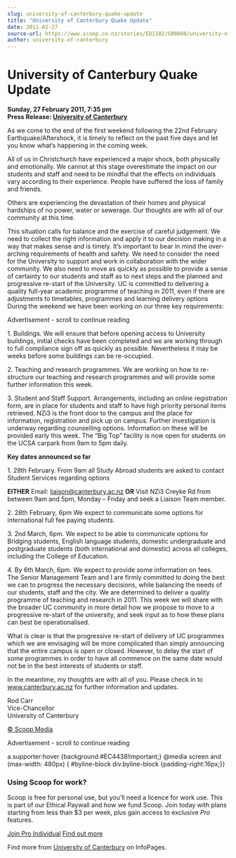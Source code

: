 ```yaml
---
slug: university-of-canterbury-quake-update
title: "University of Canterbury Quake Update"
date: 2011-02-27
source-url: https://www.scoop.co.nz/stories/ED1102/S00080/university-of-canterbury-quake-update.htm
author: university-of-canterbury
---
```

University of Canterbury Quake Update
=====================================

**Sunday, 27 February 2011, 7:35 pm**  
**Press Release: [University of Canterbury](https://info.scoop.co.nz/University_of_Canterbury)**

As we come to the end of the first weekend following the 22nd February Earthquake/Aftershock, it is timely to reflect on the past five days and let you know what’s happening in the coming week.

All of us in Christchurch have experienced a major shock, both physically and emotionally. We cannot at this stage overestimate the impact on our students and staff and need to be mindful that the effects on individuals vary according to their experience. People have suffered the loss of family and friends.

Others are experiencing the devastation of their homes and physical hardships of no power, water or sewerage. Our thoughts are with all of our community at this time.

This situation calls for balance and the exercise of careful judgement. We need to collect the right information and apply it to our decision making in a way that makes sense and is timely. It’s important to bear in mind the over-arching requirements of health and safety. We need to consider the need for the University to support and work in collaboration with the wider community. We also need to move as quickly as possible to provide a sense of certainty to our students and staff as to next steps and the planned and progressive re-start of the University. UC is committed to delivering a quality full-year academic programme of teaching in 2011, even if there are adjustments to timetables, programmes and learning delivery options  
During the weekend we have been working on our three key requirements:

Advertisement - scroll to continue reading





1\. Buildings. We will ensure that before opening access to University buildings, initial checks have been completed and we are working through to full compliance sign off as quickly as possible. Nevertheless it may be weeks before some buildings can be re-occupied.

2\. Teaching and research programmes. We are working on how to re-structure our teaching and research programmes and will provide some further information this week.

3\. Student and Staff Support. Arrangements, including an online registration form, are in place for students and staff to have high priority personal items retrieved. NZi3 is the front door to the campus and the place for information, registration and pick up on campus. Further investigation is underway regarding counselling options. Information on these will be provided early this week. The “Big Top” facility is now open for students on the UCSA carpark from 9am to 5pm daily.

**Key dates announced so far**

1\. 28th February. From 9am all Study Abroad students are asked to contact Student Services regarding options

**EITHER** Email: liaison@canterbury.ac.nz **OR** Visit NZi3 Creyke Rd from between 9am and 5pm, Monday – Friday and seek a Liaison Team member.

2\. 28th February, 6pm We expect to communicate some options for international full fee paying students.

3\. 2nd March, 6pm. We expect to be able to communicate options for Bridging students, English language students, domestic undergraduate and postgraduate students (both international and domestic) across all colleges, including the College of Education.

4\. By 6th March, 6pm. We expect to provide some information on fees.  
The Senior Management Team and I are firmly committed to doing the best we can to progress the necessary decisions, while balancing the needs of our students, staff and the city. We are determined to deliver a quality programme of teaching and research in 2011. This week we will share with the broader UC community in more detail how we propose to move to a progressive re-start of the university, and seek input as to how these plans can best be operationalised.

What is clear is that the progressive re-start of delivery of UC programmes which we are envisaging will be more complicated than simply announcing that the entire campus is open or closed. However, to delay the start of some programmes in order to have all commence on the same date would not be in the best interests of students or staff.

In the meantime, my thoughts are with all of you. Please check in to www.canterbury.ac.nz for further information and updates.

Rod Carr  
Vice-Chancellor  
University of Canterbury  

[© Scoop Media](http://www.scoop.co.nz/about/terms.html)  

Advertisement - scroll to continue reading



a.supporter:hover {background:#EC4438!important;} @media screen and (max-width: 480px) { #byline-block div.byline-block {padding-right:16px;}}

### Using Scoop for work?

Scoop is free for personal use, but you’ll need a licence for work use. This is part of our Ethical Paywall and how we fund Scoop. Join today with plans starting from less than $3 per week, plus gain access to exclusive _Pro_ features.  
  
[Join Pro Individual](https://pro.scoop.co.nz/Individual/?from=ProIn24) [Find out more](https://pro.scoop.co.nz/using-scoop-for-work/?from=ProIn24)

Find more from [University of Canterbury](https://info.scoop.co.nz/University_of_Canterbury) on InfoPages.